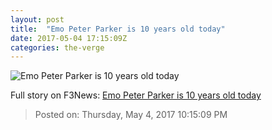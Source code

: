 ```yaml
---
layout: post
title:  "Emo Peter Parker is 10 years old today"
date: 2017-05-04 17:15:09Z
categories: the-verge
---
```


![Emo Peter Parker is 10 years old today](https://cdn0.vox-cdn.com/thumbor/MjMz31BLotK7LX0Xvt6QfUH9zFc=/294x0:1417x588/fit-in/1200x630/cdn3.vox-cdn.com/uploads/chorus_asset/file/8463935/Screen_Shot_2017_05_04_at_12.45.35_PM.png)




Full story on F3News: [Emo Peter Parker is 10 years old today](http://www.f3nws.com/n/KPJTGF)

> Posted on: Thursday, May 4, 2017 10:15:09 PM
